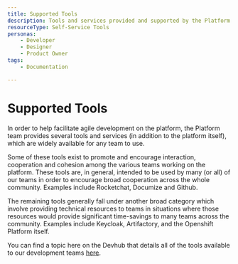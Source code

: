 ```yaml
---
title: Supported Tools
description: Tools and services provided and supported by the Platform Team.
resourceType: Self-Service Tools
personas: 
	- Developer
    - Designer
    - Product Owner
tags:
	- Documentation

---
```


# Supported Tools

In order to help facilitate agile development on the platform, the Platform team provides several tools and services (in addition to the platform itself), which are widely available for any team to use.

Some of these tools exist to promote and encourage interaction, cooperation and cohesion among the various teams working on the platform. 
These tools are, in general, intended to be used by many (or all) of our teams in order to encourage broad cooperation across the whole community.
Examples include Rocketchat, Documize and Github.

The remaining tools generally fall under another broad category which involve providing technical resources to teams in situations where those resources would provide significant time-savings to many teams across the community.
Examples include Keycloak, Artifactory, and the Openshift Platform itself.

You can find a topic here on the Devhub that details all of the tools available to our development teams [here](https://developer.gov.bc.ca/self-service-tools).
